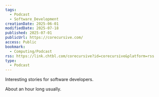 ```yaml
---
tags:
  - Podcast
  - Software_Development
creationDate: 2025-06-01
modifiedDate: 2025-07-18
published: 2025-07-01
publicUrl: https://corecursive.com/
access: Public
bookmark:
  - Computing/Podcast
rss: https://link.chtbl.com/corecursive?id=corecursive&platform=rss
type:
  - Podcast
---
```


Interesting stories for software developers.

About an hour long usually.

